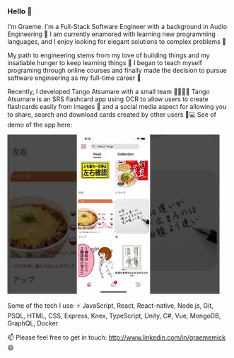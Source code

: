 ### Hello 👋

I'm Graeme. I'm a Full-Stack Software Engineer with a background in Audio Engineering 🎤
I am currently enamored with learning new programming languages, and I enjoy looking for elegant solutions to complex problems 🧮

My path to engineering stems from my love of building things and my insatiable hunger to keep learning things 🔭 
I began to teach myself programing through online courses and finally made the decision to pursue software engineering as my full-time career 🌱

Recently, I developed Tango Atsumare with a small team 👯‍♀️👯‍♂️
Tango Atsumare is an SRS flashcard app using OCR to allow users to create flashcards easily from images 🤳 and a social media aspect for allowing you to share, search and download cards created by other users 📱💻
See of demo of the app here: 

[![Watch the video](assets/tango-video-thumbnail2.jpg)](https://www.youtube.com/watch?v=PSH1h7tCUjM)

Some of the tech I use:
⚡ JavaScript, React, React-native, Node.js, Git, PSQL, HTML, CSS, Express, Knex, TypeScript, Unity, C#, Vue, MongoDB, GraphQL, Docker

 📫 Please feel free to get in touch: 
 http://www.linkedin.com/in/graememick 😄
